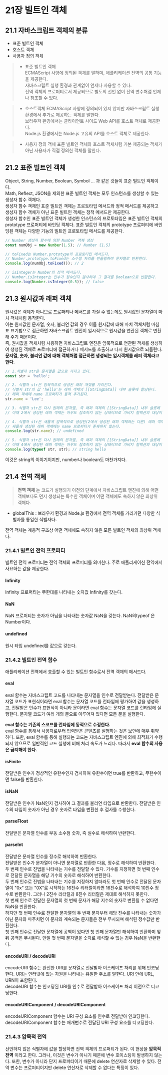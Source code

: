 # 21장 빌트인 객체
## 21.1 자바스크립트 객체의 분류
- 표준 빌트인 객체
- 호스트 객체
- 사용자 정의 객체

> - 표준 빌트인 객체  
> ECMAScript 사양에 정의된 객체를 말하며, 애플리케이션 전역의 공통 기능을 제공한다.  
> 자바스크립트 실행 환경과 관계없이 언제나 사용할 수 있다.  
> 전역 객체의 프로퍼티로서 제공되므로 별도의 선언 없이 전역 변수처럼 언제나 참조할 수 있다.  

> - 호스트객체
> ECMAScript 사양에 정의되어 있지 않지만 자바스크립트 실행 환경에서 추가로 제공하는 객체를 말한다.  
> 브라우저 환경에서는 클라이언트 사이드 Web API를 호스트 객체로 제공한다.  
> Node.js 환경에서는 Node.js 고유의 API를 호스트 객체로 제공한다.  

> - 사용자 정의 객체
> 표준 빌트인 객체와 호스트 객체처럼 기본 제공되는 객체가 아닌 사용자가 직접 정의한 객체를 말한다.

## 21.2 표준 빌트인 객체
Object, String, Number, Boolean, Symbol ... 과 같은 것들이 표준 빌트인 객체이다.  
Math, Reflect, JSON을 제외한 표준 빌트인 객체는 모두 인스턴스를 생성할 수 있는 생성자 함수 객체다.  
생성자 함수 객체인 표준 빌트인 객체는 프로토타입 메서드와 정적 메서드를 제공하고 생성자 함수 객체가 아닌 표준 빌트인 객체는 정적 메서드만 제공한다.  
생성자 함수인 표준 빌트인 객체가 생성한 인스턴스의 프로토타입은 표준 빌트인 객체의 prototype 프로퍼티에 바인딩 객체다. 
표준 빌트인 객체의 prototype 프로퍼티에 바인딩된 객체는 다양한 기능의 빌트인 프로토타입 메서드를 제공한다.
```js
// Number 생성자 함수에 의한 Number 객체 생성
const numObj = new Number(1.5); // Number {1.5}

// toFixed는 Number.prototype의 프로토타입 메서드다.
// Number.prototype.toFixed는 소수점 자리를 반올림하여 문자열로 반환한다.
console.log(numObj.toFixed()); // 2

// isInteger는 Number의 정적 메서드다.
// Number.isInteger는 인수가 정수인지 검사하여 그 결과를 Boolean으로 반환한다.
console.log(Number.isInteger(0.5)); // false
```

## 21.3 원시값과 래퍼 객체
원시값은 객체가 아니므로 프로퍼티나 메서드를 가질 수 없는데도 원시값인 문자열이 마치 객체처럼 동작한다.  
이는 원시값인 문자열, 숫자, 불리언 값의 경우 이들 원시값에 대해 마치 객체처럼 마침표 표기법으로 접근하면 자바스크립트 엔진이 일시적으로 원시값을 연관된 객체로 변환해 주기 때문이다.   
즉, 원시값을 객체처럼 사용하면 자바스크립트 엔진은 암묵적으로 연관된 객체를 생성하여 생성된 객체로 프로퍼티에 접근하거나 메서드를 호출하고 다시 원시값으로 되돌린다.  
__문자열, 숫자, 불리언 값에 대해 객체처럼 접근하면 생성되는 임시객체를 래퍼 객체라고 한다.__  

```js
// 1.식별자 str은 문자열을 값으로 가지고 있다.
const str = 'hello';

// 2. 식별자 str은 암묵적으로 생성된 래퍼 개겣를 가리킨다.
// 식별자 str의 값 'hello'는 래퍼 객체의 [[StringData]] 내부 슬롯에 할당된다.
// 래퍼 객체에 name 프로퍼티가 동적 추가된다.
str.name = 'Lee';

// 3. 식별자 str은 다시 원래의 문자열, 즉 래퍼 객체의 [[StringData]] 내부 슬롯에 할당된 원시값을 갖는다.
// 이때 2에서 생성된 래퍼 객체는 아무도 참조하지 않는 상태이므로 가비지 컬렉션의 대상이 된다.

// 4. 식별자 str은 새롭게 암묵적으로 생성된(2에서 생성된 래퍼 객체와는 다른) 래퍼 객체를 가리킨다.
// 새롭게 생성된 래퍼 객체에는 name 프로퍼티가 존재하지 않는다.
console.log(str.name); // undefined

// 5. 식별자 str은 다시 원래의 문자열, 즉 래퍼 객체의 [[StringData]] 내부 슬롯에 할당된 원시값을 갖는다.
// 이때 4에서 생성된 래퍼 객체는 아무도 참조하지 않는 상태이므로 가비지 컬렉션의 대상이 된다.
console.log(typeof str, str); // string hello
```
이것은 string의 이야기이지만, number나 boolean도 마찬가지다.

## 21.4 전역 객체
> __전역 객체__ 는 코드가 실행되기 이전의 단계에서 자바스크립트 엔진에 의해 어떤 객체보다도 먼저 생성되는 특수한 객체이며 어떤 객체에도 속하지 않은 최상위 객체다.

- globalThis : 브라우저 환경과 Node.js 환경에서 전역 객체를 가리키던 다양한 식별자를 통일한 식별자다.

전역 객체는 계층적 구조상 어떤 객체에도 속하지 않은 모든 빌트인 객체의 최상위 객체다.  

### 21.4.1 빌트인 전역 프로퍼티
빌트인 전역 프로퍼티는 전역 객체의 프로퍼티를 의미한다. 주로 애플리케이션 전역에서 사요하는 값을 제공한다.  

#### Infinity
Infinity 프로퍼티는 무한대를 나타내는 숫자값 Infinity를 갖는다.

#### NaN
NaN 프로퍼티는 숫자가 아님을 나타내는 숫자값 NaN을 갖는다. NaN의typeof 은 Number이다.

#### undefined
원시 타입 undefined를 값으로 갖는다.

### 21.4.2 빌트인 전역 함수
애플리케이션 전역에서 호출할 수 있는 빌트인 함수로서 전역 객체의 메서드다.

#### eval
eval 함수는 자바스크립트 코드를 나타내는 문자열을 인수로 전달받는다.  전달받은 문자열 코드가 표현식이라면 eval 함수는 문자열 코드를 런타임에 평가하여 값을 생성하고,
전달받은 인수가 표현식이 아니라 문이라면 eval 함수는 문자열 코드를 런타임에 실행한다. 문자열 코드가 여러 개의 문으로 이루어져 있다면 모든 문을 실행한다.  

__eval 함수는 기존의 스코프를 런타임에 동적으로 수정한다.__   
eval 함수를 통해서 사용자로부터 입력받은 콘텐츠를 실행하는 것은 보안에 매우 취약하다. 또한, eval 함수를 통해 실행되는 코드는 자바스크립트 엔진에 의해 최적화가 수행되지 않으므로 일반적인 코드 실행에 비해 처리 속도가 느리다. 따라서 __eval 함수의 사용은 금지해야 한다.__  

#### isFinite
전달받은 인수가 정상적인 유한수인지 검사하여 유한수이면 true를 반환하고, 무한수이면 false를 반환한다.

#### isNaN
전달받은 인수가 NaN인지 검사하여 그 결과를 불리언 타입으로 반환한다. 전달받은 인수의 타입이 숫자가 아닌 경우 숫자로 타입을 변환한 후 검사를 수행한다.

#### parseFloat
전달받은 문자열 인수를 부동 소수점 숫자, 즉 실수로 해석하여 반환한다.

#### parseInt
전달받은 문자열 인수를 정수로 해석하여 반환한다.  
전달받은 인수가 문자열이 아니면 문자열로 반환한 다음, 정수로 해석하여 반환한다.   
두 번째 인수로 진법을 나타내는 기수를 전달할 수 있다. 기수를 지정하면 첫 번째 인수로 전달된 문자열을 해당 기수의 숫자로 해석하여 반환한다.  
두 번째 인수로 진법을 나타내는 기수를 지정하지 않더라도 첫 번째 인수로 전달된 문자열이 "0x" 또는 "0X"로 시작하는 16진수 리터럴이라면 16진수로 해석하여 10진수 정수로 반환한다. 그러나 2진수 리터럴과 8진수 리터럴은 제대로 해석하지 못한다.  
첫 번째 인수로 전달한 문자열의 첫 번째 문자가 해당 지수의 숫자로 변환될 수 없다면 NaN을 반환한다.  
하지만 첫 번째 인수로 전달한 문자열의 두 번째 문자부터 해당 진수를 나타내는 숫자가 아닌 문자와 마주치면 이 문자와 계속되는 문자들은 전부 무시되며 해석된 정수값만 반환한다.  
첫 번째 인수로 전달한 문자열에 공백이 있다면 첫 번째 문자열만 해석하여 반환하며 앞뒤 공백은 무시된다. 만일 첫 번째 문자열을 숫자로 해석할 수 없는 경우 NaN을 반환한다.  

#### encodeURI / decodeURI
encodeURI 함수는 완전한 URI를 문자열로 전달받아 이스케이프 처리를 위해 인코딩한다. URI는 인터넷에 있는 자원을 나타내는 유일한 주소를 말한다. URI 안에 URL, URN이 포함된다.  
decodeURI 함수는 인코딩된 URI를 인수로 전달받아 이스케이프 처리 이전으로 디코딩한다.  

#### encodeURIComponent / decodeURIComponent
encodeURIComponent 함수는 URI 구성 요소를 인수로 전달받아 인코딩한다.  
decodeURIComponent 함수는 매개변수로 전달된 URI 구성 요소를 디코딩한다.

### 21.4.3 암묵적 전역

선언하지 않은 식별자에 값을 할당하면 전역 객체의 프로퍼티가 된다. 이 현상을 __암묵적 전역__ 이라고 한다. 그러나, 이것은 변수가 아니기 때문에 변수 호이스팅이 발생하지 않는다. 또한, 변수가 아니라 단지 프로퍼티이기 때문에 delete 연산자로 삭제할 수 있다. 전역 변수는 프로퍼티이지만 delete 연산자로 삭제할 수 없다는 특징이 있다.
